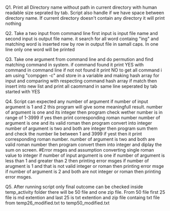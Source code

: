 Q1. Print all Directory name without path in current directory with human readable size seprated by tab. Script also handle if we have space between directory name. If current directory doesn't contain any directory it will print nothing

Q2. Take a two input from command line first input is input file name and second input is output file name. it search for all word containg "ing" and matching word is inserted row by row in output file in samall caps. In one line only one word will be printed

Q3. Take one argument from command line and do permution and find matching command in system. if command found it print YES with command in command line if not not found it print NO to get all command i am using "compgen -c" and store in a variable and making hash array for input and comparing with respecting command hash array if match then insert into new list and print all caommand in same line seperated by tab started with YES 

Q4. Script can expected any number of argument if number of input argument is 1 and 2 this program will give some meaningfull result.
	number of argument is one and its integer then program check wether number is in range of 1-3999 if yes then print corresponding roman number
	number of argument is one and its valid roman then program convert into integer
	number of argument is two and both are integer then program sum them and check the number lie between 1 and 3999 if yest then it print corresponding roman number.
	number of argument is two and both are valid roman number then program convert them into integer and diplay the sum on screen.
	#Error msges and assumption
	converting single roman value to integer if number of input argument is one
	if number of argument is less than 1 and greater than 2 then printing error msges
	if number of arugment is 1 and that is not valid integer or roman then printing error msge
	if number of argument is 2 and both are not integer or roman then printing error msges.

Q5. After running script only final outcome can be checked inside temp_activity folder there will be 50 file and one zip file. From 50 file first 25 file is md extention and last 25 is txt extention and zip file containg txt file from temp26_modified.txt to temp50_modified.txt

